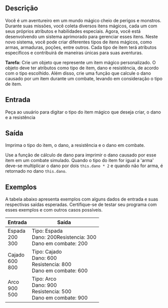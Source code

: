 ## **Descrição**

Você é um aventureiro em um mundo mágico cheio de perigos e monstros. Durante suas missões, você coleta diversos itens mágicos, cada um com seus próprios atributos e habilidades especiais. Agora, você está desenvolvendo um sistema aprimorado para gerenciar esses itens. Neste novo sistema, você pode criar diferentes tipos de itens mágicos, como armas, armaduras, poções, entre outros. Cada tipo de item terá atributos específicos e contribuirá de maneiras únicas para suas aventuras.

**Tarefa:** Crie um objeto que represente um item mágico personalizado. O objeto deve ter atributos como tipo de item, dano e resistência, de acordo com o tipo escolhido. Além disso, crie uma função que calcule o dano causado por um item durante um combate, levando em consideração o tipo de item.

## **Entrada**

Peça ao usuário para digitar o tipo do item mágico que deseja criar, o dano e a resistência

## **Saída**

Imprima o tipo do item, o dano, a resistência e o dano em combate.

Use a função de cálculo de dano para imprimir o dano causado por esse item em um combate simulado. Quando o tipo do item for igual a 'arma' deve-se multiplicar o dano por dois `this.dano * 2` e quando não for arma, é retornado no dano `this.dano`.

## **Exemplos**

A tabela abaixo apresenta exemplos com alguns dados de entrada e suas respectivas saídas esperadas. Certifique-se de testar seu programa com esses exemplos e com outros casos possíveis.

| Entrada                  | Saída                                                                       |
| ------------------------ | --------------------------------------------------------------------------- |
| Espada <br> 200 <br> 300 | Tipo: Espada <br> Dano: 200Resistencia: 300 <br> Dano em combate: 200       |
| Cajado <br> 600 <br> 800 | Tipo: Cajado <br> Dano: 600 <br> Resistencia: 800 <br> Dano em combate: 600 |
| Arco <br> 900 <br> 500   | Tipo: Arco <br> Dano: 900 <br> Resistencia: 500 <br> Dano em combate: 900   |
